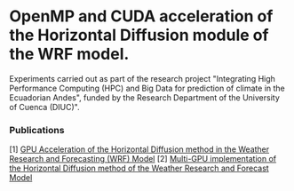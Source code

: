 # OpenMP and CUDA acceleration of the Horizontal Diffusion module of the WRF model.

Experiments carried out as part of the research project "Integrating High Performance Computing (HPC) and Big Data for prediction of climate in the Ecuadorian Andes", funded by the Research Department of the University of Cuenca (DIUC)". 

### Publications
[1] [GPU Acceleration of the Horizontal Diffusion method in the Weather Research and Forecasting (WRF) Model](http://ieeexplore.ieee.org/document/7287033/)
[2] [Multi-GPU implementation of the Horizontal Diffusion
method of the Weather Research and Forecast Model](https://dl.acm.org/citation.cfm?id=2883407)

